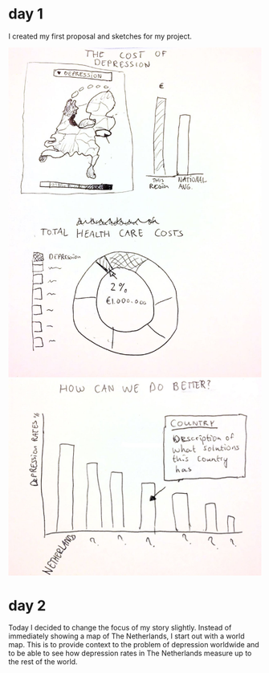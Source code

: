 # day 1

I created my first proposal and sketches for my project.

![Sketches](doc/Sketch_1.jpeg)
![Sketches](doc/Sketch_2.jpeg)

# day 2

Today I decided to change the focus of my story slightly. Instead of immediately showing a map of The Netherlands, I start out with a world map. This is to provide context to the problem of depression worldwide and to be able to see how depression rates in The Netherlands measure up to the rest of the world.

